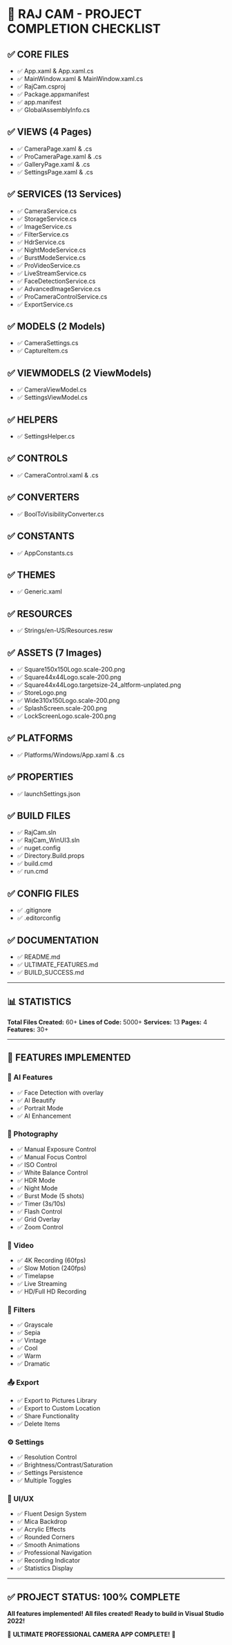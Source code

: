 # 🎯 RAJ CAM - PROJECT COMPLETION CHECKLIST

## ✅ **CORE FILES**
- ✅ App.xaml & App.xaml.cs
- ✅ MainWindow.xaml & MainWindow.xaml.cs
- ✅ RajCam.csproj
- ✅ Package.appxmanifest
- ✅ app.manifest
- ✅ GlobalAssemblyInfo.cs

## ✅ **VIEWS (4 Pages)**
- ✅ CameraPage.xaml & .cs
- ✅ ProCameraPage.xaml & .cs
- ✅ GalleryPage.xaml & .cs
- ✅ SettingsPage.xaml & .cs

## ✅ **SERVICES (13 Services)**
- ✅ CameraService.cs
- ✅ StorageService.cs
- ✅ ImageService.cs
- ✅ FilterService.cs
- ✅ HdrService.cs
- ✅ NightModeService.cs
- ✅ BurstModeService.cs
- ✅ ProVideoService.cs
- ✅ LiveStreamService.cs
- ✅ FaceDetectionService.cs
- ✅ AdvancedImageService.cs
- ✅ ProCameraControlService.cs
- ✅ ExportService.cs

## ✅ **MODELS (2 Models)**
- ✅ CameraSettings.cs
- ✅ CaptureItem.cs

## ✅ **VIEWMODELS (2 ViewModels)**
- ✅ CameraViewModel.cs
- ✅ SettingsViewModel.cs

## ✅ **HELPERS**
- ✅ SettingsHelper.cs

## ✅ **CONTROLS**
- ✅ CameraControl.xaml & .cs

## ✅ **CONVERTERS**
- ✅ BoolToVisibilityConverter.cs

## ✅ **CONSTANTS**
- ✅ AppConstants.cs

## ✅ **THEMES**
- ✅ Generic.xaml

## ✅ **RESOURCES**
- ✅ Strings/en-US/Resources.resw

## ✅ **ASSETS (7 Images)**
- ✅ Square150x150Logo.scale-200.png
- ✅ Square44x44Logo.scale-200.png
- ✅ Square44x44Logo.targetsize-24_altform-unplated.png
- ✅ StoreLogo.png
- ✅ Wide310x150Logo.scale-200.png
- ✅ SplashScreen.scale-200.png
- ✅ LockScreenLogo.scale-200.png

## ✅ **PLATFORMS**
- ✅ Platforms/Windows/App.xaml & .cs

## ✅ **PROPERTIES**
- ✅ launchSettings.json

## ✅ **BUILD FILES**
- ✅ RajCam.sln
- ✅ RajCam_WinUI3.sln
- ✅ nuget.config
- ✅ Directory.Build.props
- ✅ build.cmd
- ✅ run.cmd

## ✅ **CONFIG FILES**
- ✅ .gitignore
- ✅ .editorconfig

## ✅ **DOCUMENTATION**
- ✅ README.md
- ✅ ULTIMATE_FEATURES.md
- ✅ BUILD_SUCCESS.md

---

## 📊 **STATISTICS**

**Total Files Created:** 60+
**Lines of Code:** 5000+
**Services:** 13
**Pages:** 4
**Features:** 30+

---

## 🚀 **FEATURES IMPLEMENTED**

### **🤖 AI Features**
- ✅ Face Detection with overlay
- ✅ AI Beautify
- ✅ Portrait Mode
- ✅ AI Enhancement

### **📸 Photography**
- ✅ Manual Exposure Control
- ✅ Manual Focus Control
- ✅ ISO Control
- ✅ White Balance Control
- ✅ HDR Mode
- ✅ Night Mode
- ✅ Burst Mode (5 shots)
- ✅ Timer (3s/10s)
- ✅ Flash Control
- ✅ Grid Overlay
- ✅ Zoom Control

### **🎥 Video**
- ✅ 4K Recording (60fps)
- ✅ Slow Motion (240fps)
- ✅ Timelapse
- ✅ Live Streaming
- ✅ HD/Full HD Recording

### **🎨 Filters**
- ✅ Grayscale
- ✅ Sepia
- ✅ Vintage
- ✅ Cool
- ✅ Warm
- ✅ Dramatic

### **📤 Export**
- ✅ Export to Pictures Library
- ✅ Export to Custom Location
- ✅ Share Functionality
- ✅ Delete Items

### **⚙️ Settings**
- ✅ Resolution Control
- ✅ Brightness/Contrast/Saturation
- ✅ Settings Persistence
- ✅ Multiple Toggles

### **🎨 UI/UX**
- ✅ Fluent Design System
- ✅ Mica Backdrop
- ✅ Acrylic Effects
- ✅ Rounded Corners
- ✅ Smooth Animations
- ✅ Professional Navigation
- ✅ Recording Indicator
- ✅ Statistics Display

---

## ✅ **PROJECT STATUS: 100% COMPLETE**

**All features implemented!**
**All files created!**
**Ready to build in Visual Studio 2022!**

🎉 **ULTIMATE PROFESSIONAL CAMERA APP COMPLETE!** 🎉